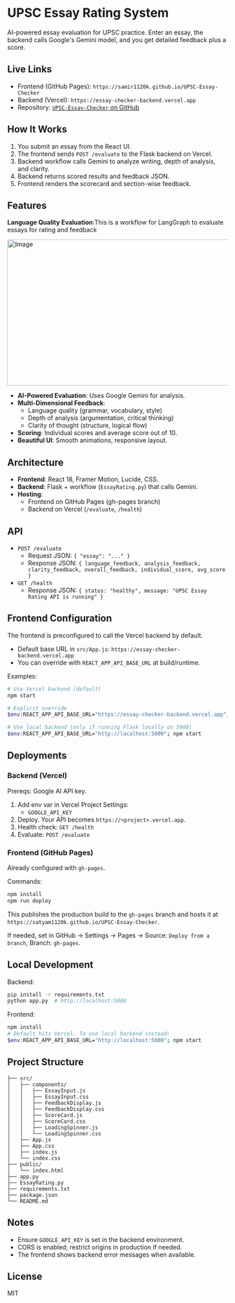# UPSC Essay Rating System

AI-powered essay evaluation for UPSC practice. Enter an essay, the backend calls Google's Gemini model, and you get detailed feedback plus a score.

## Live Links

- Frontend (GitHub Pages): `https://samir1120k.github.io/UPSC-Essay-Checker`
- Backend (Vercel): `https://essay-checker-backend.vercel.app`
- Repository: [`UPSC-Essay-Checker` on GitHub](https://github.com/samir1120k/UPSC-Essay-Checker)

## How It Works

1. You submit an essay from the React UI.
2. The frontend sends `POST /evaluate` to the Flask backend on Vercel.
3. Backend workflow calls Gemini to analyze writing, depth of analysis, and clarity.
4. Backend returns scored results and feedback JSON.
5. Frontend renders the scorecard and section-wise feedback.

## Features

**Language Quality Evaluation**:This is a workflow for LangGraph to evaluate essays for rating and feedback

<img width="591" height="333" alt="Image" src="https://github.com/user-attachments/assets/d943a1c6-ab6d-4e3e-a961-0784dcbbc073" />

- **AI-Powered Evaluation**: Uses Google Gemini for analysis.
- **Multi-Dimensional Feedback**:
  - Language quality (grammar, vocabulary, style)
  - Depth of analysis (argumentation, critical thinking)
  - Clarity of thought (structure, logical flow)
- **Scoring**: Individual scores and average score out of 10.
- **Beautiful UI**: Smooth animations, responsive layout.

## Architecture

- **Frontend**: React 18, Framer Motion, Lucide, CSS.
- **Backend**: Flask + workflow (`EssayRating.py`) that calls Gemini.
- **Hosting**:
  - Frontend on GitHub Pages (gh-pages branch)
  - Backend on Vercel (`/evaluate`, `/health`)

## API

- `POST /evaluate`
  - Request JSON: `{ "essay": "..." }`
  - Response JSON: `{ language_feedback, analysis_feedback, clarity_feedback, overall_feedback, individual_score, avg_score }`
- `GET /health`
  - Response JSON: `{ status: "healthy", message: "UPSC Essay Rating API is running" }`

## Frontend Configuration

The frontend is preconfigured to call the Vercel backend by default.

- Default base URL in `src/App.js`: `https://essay-checker-backend.vercel.app`
- You can override with `REACT_APP_API_BASE_URL` at build/runtime.

Examples:

```bash
# Use Vercel backend (default)
npm start

# Explicit override
$env:REACT_APP_API_BASE_URL="https://essay-checker-backend.vercel.app"; npm start

# Use local backend (only if running Flask locally on 5000)
$env:REACT_APP_API_BASE_URL="http://localhost:5000"; npm start
```

## Deployments

### Backend (Vercel)

Prereqs: Google AI API key.

1. Add env var in Vercel Project Settings:
   - `GOOGLE_API_KEY`
2. Deploy. Your API becomes `https://<project>.vercel.app`.
3. Health check: `GET /health`
4. Evaluate: `POST /evaluate`

### Frontend (GitHub Pages)

Already configured with `gh-pages`.

Commands:

```bash
npm install
npm run deploy
```

This publishes the production build to the `gh-pages` branch and hosts it at `https://satyam1120k.github.io/UPSC-Essay-Checker`.

If needed, set in GitHub → Settings → Pages → Source: `Deploy from a branch`, Branch: `gh-pages`.

## Local Development

Backend:

```bash
pip install -r requirements.txt
python app.py  # http://localhost:5000
```

Frontend:

```bash
npm install
# Default hits Vercel. To use local backend instead:
$env:REACT_APP_API_BASE_URL="http://localhost:5000"; npm start
```

## Project Structure

```
├── src/
│   ├── components/
│   │   ├── EssayInput.js
│   │   ├── EssayInput.css
│   │   ├── FeedbackDisplay.js
│   │   ├── FeedbackDisplay.css
│   │   ├── ScoreCard.js
│   │   ├── ScoreCard.css
│   │   ├── LoadingSpinner.js
│   │   └── LoadingSpinner.css
│   ├── App.js
│   ├── App.css
│   ├── index.js
│   └── index.css
├── public/
│   └── index.html
├── app.py
├── EssayRating.py
├── requirements.txt
├── package.json
└── README.md
```

## Notes

- Ensure `GOOGLE_API_KEY` is set in the backend environment.
- CORS is enabled; restrict origins in production if needed.
- The frontend shows backend error messages when available.

## License

MIT
